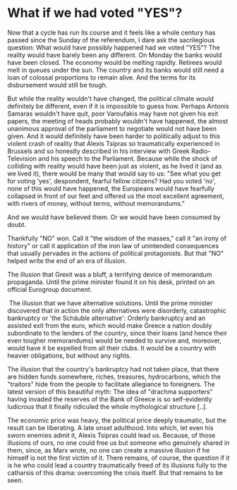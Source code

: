 # What if we had voted "YES"?

Now that a cycle has run its course and it feels like a whole century
has passed since the Sunday of the referendum, I dare ask the
sacrilegious question: What would have possibly happened had we voted
"YES"? The reality would have barely been any different. On Monday the
banks would have been closed. The economy would be melting
rapidly. Retirees would melt in queues under the sun. The country and
its banks would still need a loan of colossal proportions to remain
alive. And the terms for its disbursement would still be tough.

But while the reality wouldn't have changed, the political climate
would definitely be different, even if it is impossible to guess
how. Perhaps Antonis Samaras wouldn't have quit, poor Varoufakis may
have not given his exit papers, the meeting of heads probably wouldn't
have happened, the almost unanimous approval of the parliament to
negotiate would not have been given. And it would definitely have been
harder to politically adjust to this violent crash of reality that
Alexis Tsipras so traumatically experienced in Brussels and so
honestly described in his interview with Greek Radio-Television and
his speech to the Parliament. Because while the shock of colliding
with reality would have been just as violent, as he lived it (and as
we lived it), there would be many that would say to us: "See what you
get for voting 'yes', despondent, fearful fellow citizens? Had you
voted 'no', none of this would have happened, the Europeans would have
fearfully collapsed in front of our feet and offered us the most
excellent agreement, with rivers of money, without terms, without
memorandums."

And we would have believed them. Or we would have been consumed by
doubt.

Thankfully "NO" won. Call it "the wisdom of the masses," call it "an
irony of history" or call it application of the iron law of unintended
consequences that usually pervades in the actions of political
protagonists. But that "NO" helped write the end of an era of
illusion.

The illusion that Grexit was a bluff, a terrifying device of memorandum propaganda. Until the prime minister found it on his desk, printed on an official Eurogroup document.

 The illusion that we have alternative solutions. Until the prime minister discovered that in action the only alternatives were disorderly, catastrophic bankruptcy or 'the Schäuble alternative': Orderly bankruptcy and an assisted exit from the euro, which would make Greece a nation doubly subordinate to the lenders of the country, since their loans (and hence their even tougher memorandums) would be needed to survive and, moreover, would have it be expelled from all their clubs. It would be a country with heavier obligations, but without any rights.

The illusion that the country's bankruptcy had not taken place, that there are hidden funds somewhere, riches, treasures, hydrocarbons, which the "traitors" hide from the people to facilitate allegiance to foreigners. The latest version of this beautiful myth: The idea of "drachma supporters" having invaded the reserves of the Bank of Greece is so self-evidently ludicrous that it finally ridiculed the whole mythological structure [..].

The economic price was heavy, the political price deeply traumatic,
but the result can be liberating. A late onset adulthood. Into which,
let even his sworn enemies admit it, Alexis Tsipras could lead
us. Because, of those illusions of ours, no one could free us but
someone who genuinely shared in them, since, as Marx wrote, no one can
create a massive illusion if he himself is not the first victim of
it. There remains, of course, the question if it is he who could lead
a country traumatically freed of its illusions fully to the catharsis
of this drama: overcoming the crisis itself. But that remains to be
seen.



